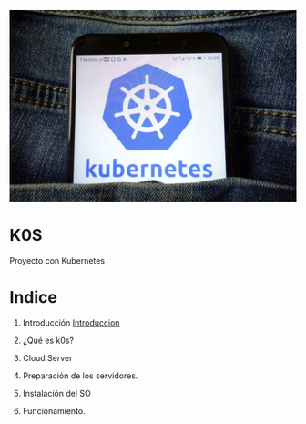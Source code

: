 ![img](https://github.com/abarcajoel/K0S/blob/main/img/k0s.jpg)
#                       K0S
Proyecto con Kubernetes
# Indice

1. Introducción [Introduccion](https://github.com/abarcajoel/K0S/blob/main/Introduccion.md)

2. ¿Qué es k0s?

3. Cloud Server

4. Preparación de los servidores.

5. Instalación del SO 

6. Funcionamiento.




